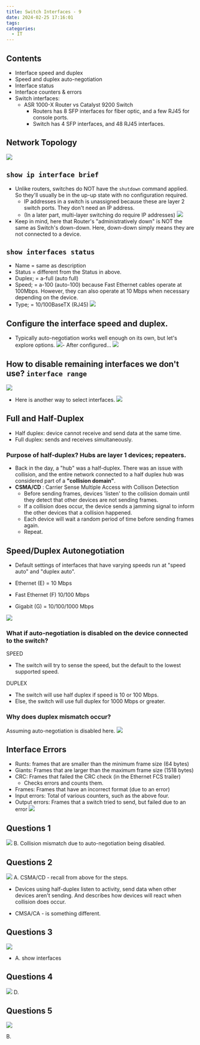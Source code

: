 ```yaml
---
title: Switch Interfaces - 9
date: 2024-02-25 17:16:01
tags: 
categories:
  - IT
---
```

## Contents
- Interface speed and duplex
- Speed and duplex auto-negotiation
- Interface status 
- Interface counters & errors
- Switch interfaces:
	- ASR 1000-X Router vs Catalyst 9200 Switch 
		- Routers has 8 SFP interfaces for fiber optic, and a few RJ45 for console ports.
		- Switch has 4 SFP interfaces, and 48 RJ45 interfaces.


## Network Topology

![](../../images/Pasted%20image%2020240225175829.png)


## `show ip interface brief`

- Unlike routers, switches do NOT have the `shutdown` command applied. So they'll usually be in the up-up state with no configuration required. 
	- IP addresses in a switch is unassigned because these are layer 2 switch ports. They don't need an IP address.
	- (In a later part, multi-layer switching do require IP addresses)
![](../../images/Pasted%20image%2020240225175940.png)
- Keep in mind, here that Router's "administratively down" is NOT the same as Switch's down-down. Here, down-down simply means they are not connected to a device. 


## `show interfaces status`

- Name = same as description
- Status = different from the Status in above.
- Duplex; = a-full (auto full) 
- Speed; = a-100 (auto-100) because Fast Ethernet cables operate at 100Mbps. However, they can also operate at 10 Mbps when necessary depending on the device.
- Type; = 10/100BaseTX (RJ45) 
![](../../images/Pasted%20image%2020240225180246.png)

## Configure the interface speed and duplex.
- Typically auto-negotiation works well enough on its own, but let's explore options.
![](../../images/Pasted%20image%2020240225180658.png)- After configured... 
![](../../images/Pasted%20image%2020240225180722.png)

## How to disable remaining interfaces we don't use? `interface range`

![](../../images/Pasted%20image%2020240225180840.png)

- Here is another way to select interfaces. 
![](../../images/Pasted%20image%2020240225180945.png)



## Full and Half-Duplex
- Half duplex: device cannot receive and send data at the same time. 
- Full duplex: sends and receives simultaneously. 

### Purpose of half-duplex? Hubs are layer 1 devices; repeaters. 
- Back in the day, a "hub" was a half-duplex. There was an issue with collision, and the entire network connected to a half duplex hub was considered part of a **"collision domain"**. 
- **CSMA/CD** : Carrier Sense Multiple Access with Collison Detection 
	- Before sending frames, devices 'listen' to the collision domain until they detect that other devices are not sending frames.
	- If a collision does occur, the device sends a jamming signal to inform the other devices that a collision happened.
	- Each device will wait a random period of time before sending frames again. 
	- Repeat. 

## Speed/Duplex Autonegotiation
- Default settings of interfaces that have varying speeds run at "speed auto" and "duplex auto".

- Ethernet (E) = 10 Mbps
- Fast Ethernet (F) 10/100 Mbps
- Gigabit (G) = 10/100/1000 Mbps

![](../../images/Pasted%20image%2020240225184052.png)

### What if auto-negotiation is disabled on the device connected to the switch? 

SPEED
- The switch will try to sense the speed, but the default to the lowest supported speed. 

DUPLEX
- The switch will use half duplex if speed is 10 or 100 Mbps.
- Else, the switch will use full duplex for 1000 Mbps or greater. 



### Why does duplex mismatch occur? 
Assuming auto-negotiation is disabled here.
![](../../images/Pasted%20image%2020240225185559.png)

## Interface Errors 

- Runts: frames that are smaller than the minimum frame size (64 bytes)
- Giants: Frames that are larger than the maximum frame size (1518 bytes)
- CRC: Frames that failed the CRC check (in the Ethernet FCS trailer)
	- Checks errors and counts them.
- Frames: Frames that have an incorrect format (due to an error)
- Input errors: Total of various counters, such as the above four.
- Output errors: Frames that a switch tried to send, but failed due to an error
![](../../images/Pasted%20image%2020240225185645.png)




## Questions 1

![](../../images/Pasted%20image%2020240225190305.png)
B. Collision mismatch due to auto-negotiation being disabled. 

## Questions 2
![](../../images/Pasted%20image%2020240225190346.png)
A. CSMA/CD - recall from above for the steps.
- Devices using half-duplex listen to activity, send data when other devices aren't sending. And describes how devices will react when collision does occur. 

- CMSA/CA - is something different. 

## Questions 3

![](../../images/Pasted%20image%2020240225190455.png)
- A. show interfaces

## Questions 4

![](../../images/Pasted%20image%2020240225190637.png)
D. 

## Questions 5

![](../../images/Pasted%20image%2020240225191346.png)

B.